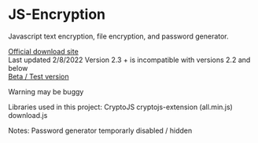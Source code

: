 # JS-Encryption
Javascript text encryption, file encryption, and password generator.

<a href="https://JS-Encryption-updater.smartcoder21.repl.co">Official download site</a>
<br>
Last updated 2/8/2022
Version 2.3 + is incompatible with versions 2.2 and below
<br>
<a href="https://JS-Encryption-20.smartcoder21.repl.co">Beta / Test version</a>
<br>

Warning may be buggy

Libraries used in this project:
CryptoJS
cryptojs-extension (all.min.js)
download.js

Notes:
Password generator temporarly disabled / hidden
